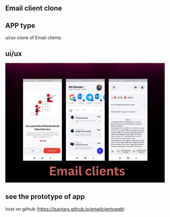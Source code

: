 
## Email client clone
## APP type
ui/ux clone of Email clients








## ui/ux
![Test Image 4](https://github.com/isavtars/eclients/blob/master/Add%20a%20heading.png)






## see the prototype of app
host on github
(https://isavtars.github.io/emailcientsweb)
